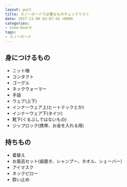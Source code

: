 ```yaml
---
layout: post
title: スノーボードで必要なものチェックリスト
date: 2017-11-09 02:07:43 +0900
categories:
- snow-board
tags:
- スノーボード
---
```


## 身につけるもの
- ニット帽
- コンタクト
- ゴーグル
- ネックウォーマー
- 手袋
- ウェア(上下)
- インナーウェア上(ヒートテックとか)
- インナーウェア下(タイツ)
- 靴下(くるぶしではないもの)
- ジップロック(携帯、お金を入れる用)

## 持ちもの
- 着替え
- お風呂セット(歯磨き、シャンプー、タオル、シェーバー）
- アイマスク
- ネックピロー
- 酔い止め
